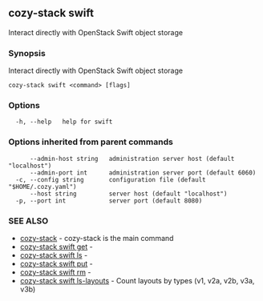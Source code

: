 ## cozy-stack swift

Interact directly with OpenStack Swift object storage

### Synopsis

Interact directly with OpenStack Swift object storage

```
cozy-stack swift <command> [flags]
```

### Options

```
  -h, --help   help for swift
```

### Options inherited from parent commands

```
      --admin-host string   administration server host (default "localhost")
      --admin-port int      administration server port (default 6060)
  -c, --config string       configuration file (default "$HOME/.cozy.yaml")
      --host string         server host (default "localhost")
  -p, --port int            server port (default 8080)
```

### SEE ALSO

* [cozy-stack](cozy-stack.md)	 - cozy-stack is the main command
* [cozy-stack swift get](cozy-stack_swift_get.md)	 -
* [cozy-stack swift ls](cozy-stack_swift_ls.md)	 -
* [cozy-stack swift put](cozy-stack_swift_put.md)	 - 
* [cozy-stack swift rm](cozy-stack_swift_rm.md)	 -
* [cozy-stack swift ls-layouts](cozy-stack_swift_ls-layouts.md)	 - Count layouts by types (v1, v2a, v2b, v3a, v3b)
